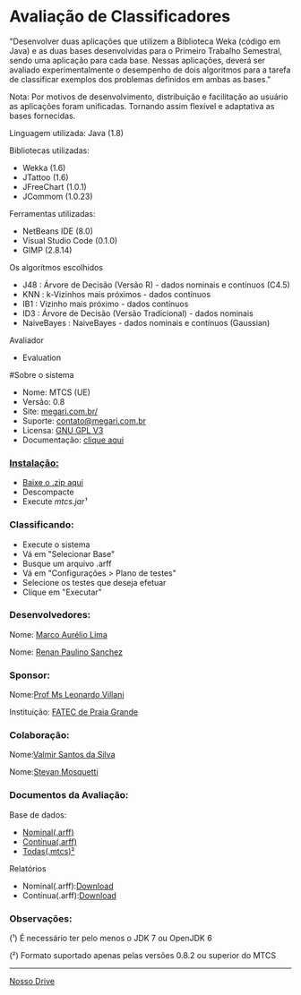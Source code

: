 # Avaliação de Classificadores

"Desenvolver duas aplicações que utilizem a Biblioteca Weka (código em Java) e as duas bases desenvolvidas para o Primeiro Trabalho Semestral, sendo uma aplicação para cada base. Nessas aplicações, deverá ser avaliado experimentalmente o desempenho de dois algoritmos para a tarefa de classificar exemplos dos problemas definidos em ambas as bases."

<p>Nota: Por motivos de desenvolvimento, distribuição e facilitação ao usuário as aplicações foram unificadas. Tornando assim flexível e adaptativa as bases fornecidas.</p>

<p>Linguagem utilizada: Java (1.8)</p>
<p>Bibliotecas utilizadas:</p>
<ul>
<li>Wekka (1.6)</li> 
<li>JTattoo (1.6) </li>
<li>JFreeChart (1.0.1)</li> 
<li>JCommom (1.0.23)</li>
</ul>
<p>Ferramentas utilizadas:<p> 
<ul>
<li>NetBeans IDE (8.0)</li>
<li>Visual Studio Code (0.1.0)</li>
<li>GIMP (2.8.14)</li>
</ul>

<p>Os algorítmos escolhidos<p>
 <ul>
  <li>J48 : Árvore de Decisão (Versão R) - dados nominais e contínuos (C4.5)</li>
  <li>KNN : k-Vizinhos mais próximos - dados contínuos</li>
  <li>IB1 : Vizinho mais próximo - dados contínuos</li>
  <li>ID3 : Árvore de Decisão (Versão Tradicional) - dados nominais</li>
  <li>NaiveBayes : NaiveBayes - dados nominais e contínuos (Gaussian)</li>
 </ul>
<p>Avaliador</p>
  <ul>
   <li>Evaluation</li>
  </ul>
  
#Sobre o sistema

* Nome: MTCS (UE)
* Versão: 0.8
* Site: <a href="http://www.megari.com.br/solucoes/ver?id=4">megari.com.br/</a>
* Suporte: <a href="mailto:contato@megari.com.br">contato@megari.com.br</a>
* Licensa: <a href="http://www.gnu.org/licenses/gpl-3.0.en.html">GNU GPL V3</a>
* Documentação: <a href="http://mtcsapp.megari.com.br/docs/jdoc/" target="_blank"> clique aqui

<h3>Instalação:</h3>
 <ul>
  <li><a href="http://www.megari.com.br/delivery/software/mtcs/v0.1/mtcs-0.1a.zip">Baixe o .zip aqui</a></li>
  <li>Descompacte</li>
  <li>Execute <i>mtcs.jar¹</i></li>
 </ul>
 
 <h3>Classificando:</h3>
 
* Execute o sistema
* Vá em "Selecionar Base"
* Busque um arquivo .arff
* Vá em "Configurações > Plano de testes"
* Selecione os testes que deseja efetuar
* Clique em "Executar"

<h3>Desenvolvedores:</h3>
<p>Nome: <a href="https://github.com/marckdx" target="_blank">Marco Aurélio Lima</a></p>
<p>Nome: <a href="https://github.com/renanps" target="_blank">Renan Paulino Sanchez</a></p>

<h3>Sponsor:</h3>
<p>Nome:<a href="http://www.villani.eti.br" target="_blank">Prof Ms Leonardo Villani</a></p>
<p>Instituição: <a href="http://www.fatecpg.com.br" target="_blank">FATEC de Praia Grande</a></p>

<h3>Colaboração:</h3>
<p>Nome:<a href="https://github.com/valmirsl" target="_blank">Valmir Santos da Silva</a></p>
<p>Nome:<a href="" target="_blank">Stevan Mosquetti</a></p>

<h3>Documentos da Avaliação:</h3>
<p>Base de dados:
  <ul>
  <li><a href="http://www.megari.com.br/delivery/software/mtcs/samples/automoveis.arff" target="_blank">Nominal(.arff)</a></li>
  <li><a href="http://www.megari.com.br/delivery/software/mtcs/samples/smartphones.arff" target="_blank">Contínua(.arff)</a></li>
  <li><a href="http://www.megari.com.br/delivery/software/mtcs/samples/base-latest.mtcs" target="_blank">Todas(.mtcs)²</a> </p></li>
  </ul>
<p>Relatórios</p>
<ul>
  <li>Nominal(.arff):<a href="http://www.megari.com.br/delivery/software/mtcs/docs/automoveis.pdf" target="_blank">Download</a></li>
  <li>Contínua(.arff):<a href="http://www.megari.com.br/delivery/software/mtcs/docs/smartphones.pdf" target="_blank">Download</a></li>
</ul>

<h3>Observações:</h3>
<p>(¹) É necessário ter pelo menos o JDK 7  ou OpenJDK 6</p>
<p>(²) Formato suportado apenas pelas versões 0.8.2 ou superior do MTCS</p>
<hr>
<a class="btn btn-default" href="https://drive.google.com/folderview?id=0B4rPJDhCXbQ7fkVDOWZpOVNCcEM0cjRVUWxhTmhJV1FxRzQxb0NLNGkteEh1X3ZCV0JpTTA&usp=sharing" target="_blank">Nosso Drive</a>

